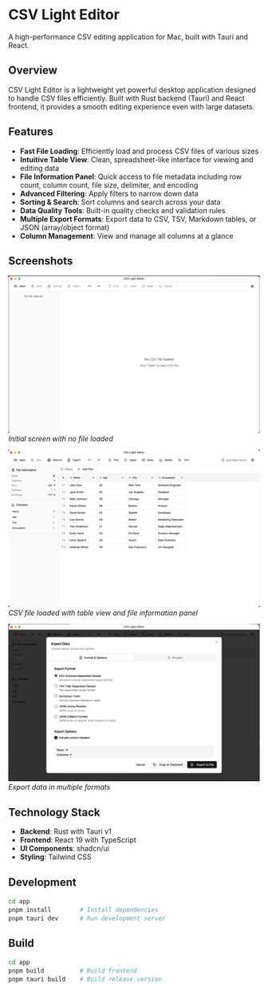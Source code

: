 # CSV Light Editor

A high-performance CSV editing application for Mac, built with Tauri and React.

## Overview

CSV Light Editor is a lightweight yet powerful desktop application designed to handle CSV files efficiently. Built with Rust backend (Tauri) and React frontend, it provides a smooth editing experience even with large datasets.

## Features

- **Fast File Loading**: Efficiently load and process CSV files of various sizes
- **Intuitive Table View**: Clean, spreadsheet-like interface for viewing and editing data
- **File Information Panel**: Quick access to file metadata including row count, column count, file size, delimiter, and encoding
- **Advanced Filtering**: Apply filters to narrow down data
- **Sorting & Search**: Sort columns and search across your data
- **Data Quality Tools**: Built-in quality checks and validation rules
- **Multiple Export Formats**: Export data to CSV, TSV, Markdown tables, or JSON (array/object format)
- **Column Management**: View and manage all columns at a glance

## Screenshots

![Initial Screen](images/about_1.png)
*Initial screen with no file loaded*

![CSV Table View](images/about_2.png)
*CSV file loaded with table view and file information panel*

![Export Dialog](images/about_3.png)
*Export data in multiple formats*

## Technology Stack

- **Backend**: Rust with Tauri v1
- **Frontend**: React 19 with TypeScript
- **UI Components**: shadcn/ui
- **Styling**: Tailwind CSS

## Development

```bash
cd app
pnpm install        # Install dependencies
pnpm tauri dev      # Run development server
```

## Build

```bash
cd app
pnpm build          # Build frontend
pnpm tauri build    # Build release version
```
